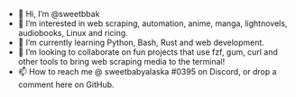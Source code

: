 - 👋 Hi, I’m @sweetbbak
- 👀 I’m interested in web scraping, automation, anime, manga, lightnovels, audiobooks, Linux and ricing.
- 🌱 I’m currently learning Python, Bash, Rust and web development.
- 💞️ I’m looking to collaborate on fun projects that use fzf, gum, curl and other tools to bring web scraping media to the terminal!
- 📫 How to reach me @ sweetbabyalaska #0395 on Discord, or drop a comment here on GitHub.

<!---
sweetbbak/sweetbbak is a ✨ special ✨ repository because its `README.md` (this file) appears on your GitHub profile.
You can click the Preview link to take a look at your changes.
--->
